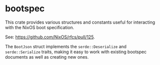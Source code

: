 # bootspec

This crate provides various structures and constants useful for interacting with the NixOS boot specification.

See: https://github.com/NixOS/rfcs/pull/125.

The `BootJson` struct implements the `serde::Deserialize` and `serde::Serialize` traits, making it easy to work with existing bootspec documents as well as creating new ones.
